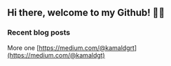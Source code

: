 ## Hi there, welcome to my Github! 👋🏼

  
<div>
  
  ### Recent blog posts
  
<!-- blog starts -->


<!-- blog ends -->
  More one [https://medium.com/@kamaldgrt](https://medium.com/@kamaldgt)

  
  </div>

